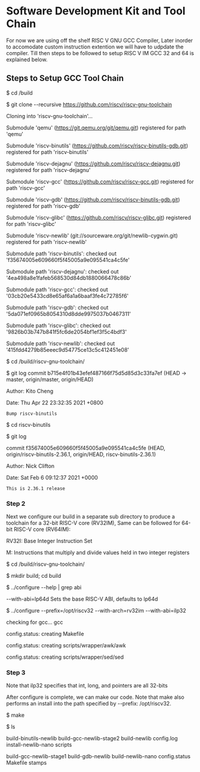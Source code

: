 # Software Development Kit and Tool Chain

For now we are using off the shelf RISC V GNU GCC Compiler, Later inorder to accomodate custom instruction extention we will have to udpdate the compiler. Till then steps to be followed to setup RISC V IM GCC 32 and 64 is explained below. 

## Steps to Setup GCC Tool Chain

$ cd /build

$ git clone --recursive https://github.com/riscv/riscv-gnu-toolchain

Cloning into 'riscv-gnu-toolchain'...

Submodule 'qemu' (https://git.qemu.org/git/qemu.git) registered for path 'qemu'

Submodule 'riscv-binutils' (https://github.com/riscv/riscv-binutils-gdb.git) registered for path 'riscv-binutils'

Submodule 'riscv-dejagnu' (https://github.com/riscv/riscv-dejagnu.git) registered for path 'riscv-dejagnu'

Submodule 'riscv-gcc' (https://github.com/riscv/riscv-gcc.git) registered for path 'riscv-gcc'

Submodule 'riscv-gdb' (https://github.com/riscv/riscv-binutils-gdb.git) registered for path 'riscv-gdb'

Submodule 'riscv-glibc' (https://github.com/riscv/riscv-glibc.git) registered for path 'riscv-glibc'

Submodule 'riscv-newlib' (git://sourceware.org/git/newlib-cygwin.git) registered for path 'riscv-newlib'

Submodule path 'riscv-binutils': checked out 'f35674005e609660f5f45005a9e095541ca4c5fe'

Submodule path 'riscv-dejagnu': checked out '4ea498a8e1fafeb568530d84db1880066478c86b'

Submodule path 'riscv-gcc': checked out '03cb20e5433cd8e65af6a1a6baaf3fe4c72785f6'

Submodule path 'riscv-gdb': checked out '5da071ef0965b8054310d8dde9975037b0467311'

Submodule path 'riscv-glibc': checked out '9826b03b747b841f5fc6de2054bf1ef3f5c4bdf3'

Submodule path 'riscv-newlib': checked out '415fdd4279b85eeec9d54775ce13c5c412451e08'


$ cd /build/riscv-gnu-toolchain/

$ git log 
commit b715e4f01b43efef487166f75d5d85d3c33fa7ef (HEAD -> master, origin/master, origin/HEAD)

Author: Kito Cheng 

Date:   Thu Apr 22 23:32:35 2021 +0800

    Bump riscv-binutils
        
$ cd riscv-binutils

$ git log

commit f35674005e609660f5f45005a9e095541ca4c5fe (HEAD, origin/riscv-binutils-2.36.1, origin/HEAD, riscv-binutils-2.36.1)

Author: Nick Clifton 

Date:   Sat Feb 6 09:12:37 2021 +0000

    This is 2.36.1 release
    
### Step 2 

Next we configure our build in a separate sub directory to produce a toolchain for a 32-bit RISC-V core (RV32IM), Same can be followed for 64-bit RISC-V core (RV64IM):

RV32I: Base Integer Instruction Set

M: Instructions that multiply and divide values held in two integer registers

$ cd /build/riscv-gnu-toolchain/

$ mkdir build; cd build

$ ../configure --help | grep abi

  --with-abi=lp64d        Sets the base RISC-V ABI, defaults to lp64d
  

$ ../configure --prefix=/opt/riscv32 --with-arch=rv32im --with-abi=ilp32

checking for gcc... gcc

config.status: creating Makefile

config.status: creating scripts/wrapper/awk/awk

config.status: creating scripts/wrapper/sed/sed

### Step 3

Note that ilp32 specifies that int, long, and pointers are all 32-bits

After configure is complete, we can make our code. Note that make also performs an install into the path specified by --prefix: /opt/riscv32.

$ make

$ ls

build-binutils-newlib    build-gcc-newlib-stage2  build-newlib       config.log     install-newlib-nano  scripts

build-gcc-newlib-stage1  build-gdb-newlib         build-newlib-nano  config.status  Makefile             stamps
